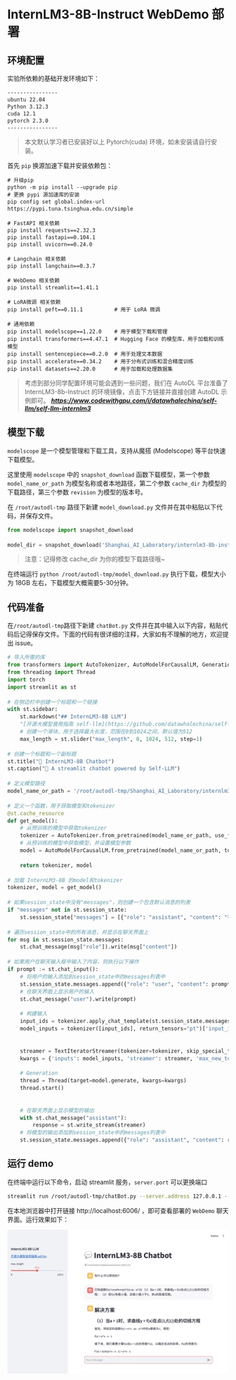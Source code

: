 # InternLM3-8B-Instruct WebDemo 部署

## 环境配置

实验所依赖的基础开发环境如下：

```
----------------
ubuntu 22.04
Python 3.12.3
cuda 12.1
pytorch 2.3.0
----------------
```
> 本文默认学习者已安装好以上 Pytorch(cuda) 环境，如未安装请自行安装。

首先 `pip` 换源加速下载并安装依赖包：

```shell
# 升级pip
python -m pip install --upgrade pip
# 更换 pypi 源加速库的安装
pip config set global.index-url https://pypi.tuna.tsinghua.edu.cn/simple

# FastAPI 相关依赖
pip install requests==2.32.3
pip install fastapi==0.104.1
pip install uvicorn==0.24.0

# Langchain 相关依赖
pip install langchain==0.3.7

# WebDemo 相关依赖
pip install streamlit==1.41.1

# LoRA微调 相关依赖
pip install peft==0.11.1          # 用于 LoRA 微调

# 通用依赖
pip install modelscope==1.22.0    # 用于模型下载和管理
pip install transformers==4.47.1  # Hugging Face 的模型库，用于加载和训练模型
pip install sentencepiece==0.2.0  # 用于处理文本数据
pip install accelerate==0.34.2    # 用于分布式训练和混合精度训练
pip install datasets==2.20.0      # 用于加载和处理数据集
```

> 考虑到部分同学配置环境可能会遇到一些问题，我们在 AutoDL 平台准备了 InternLM3-8b-Instruct 的环境镜像，点击下方链接并直接创建 AutoDL 示例即可。
> ***https://www.codewithgpu.com/i/datawhalechina/self-llm/self-llm-internlm3***

## 模型下载

`modelscope` 是一个模型管理和下载工具，支持从魔搭 (Modelscope) 等平台快速下载模型。

这里使用 `modelscope` 中的 `snapshot_download` 函数下载模型，第一个参数 `model_name_or_path` 为模型名称或者本地路径，第二个参数 `cache_dir` 为模型的下载路径，第三个参数 `revision` 为模型的版本号。

在 `/root/autodl-tmp` 路径下新建 `model_download.py` 文件并在其中粘贴以下代码，并保存文件。

```python
from modelscope import snapshot_download

model_dir = snapshot_download('Shanghai_AI_Laboratory/internlm3-8b-instruct', cache_dir='./', revision='master')
```

> 注意：记得修改 cache_dir 为你的模型下载路径哦~

在终端运行 `python /root/autodl-tmp/model_download.py` 执行下载，模型大小为 18GB 左右，下载模型大概需要5-30分钟。

## 代码准备

在`/root/autodl-tmp`路径下新建 `chatBot.py` 文件并在其中输入以下内容，粘贴代码后记得保存文件。下面的代码有很详细的注释，大家如有不理解的地方，欢迎提出 issue。

```python
# 导入所需的库
from transformers import AutoTokenizer, AutoModelForCausalLM, GenerationConfig, TextIteratorStreamer
from threading import Thread
import torch
import streamlit as st

# 在侧边栏中创建一个标题和一个链接
with st.sidebar:
    st.markdown("## InternLM3-8B LLM")
    "[开源大模型食用指南 self-llm](https://github.com/datawhalechina/self-llm.git)"
    # 创建一个滑块，用于选择最大长度，范围在0到1024之间，默认值为512
    max_length = st.slider("max_length", 0, 1024, 512, step=1)

# 创建一个标题和一个副标题
st.title("💬 InternLM3-8B Chatbot")
st.caption("🚀 A streamlit chatbot powered by Self-LLM")

# 定义模型路径
model_name_or_path = '/root/autodl-tmp/Shanghai_AI_Laboratory/internlm3-8b-instruct'

# 定义一个函数，用于获取模型和tokenizer
@st.cache_resource
def get_model():
    # 从预训练的模型中获取tokenizer
    tokenizer = AutoTokenizer.from_pretrained(model_name_or_path, use_fast=False, trust_remote_code=True)
    # 从预训练的模型中获取模型，并设置模型参数
    model = AutoModelForCausalLM.from_pretrained(model_name_or_path, torch_dtype=torch.bfloat16,  device_map="auto", trust_remote_code=True)
  
    return tokenizer, model

# 加载 InternLM3-8B 的model和tokenizer
tokenizer, model = get_model()

# 如果session_state中没有"messages"，则创建一个包含默认消息的列表
if "messages" not in st.session_state:
    st.session_state["messages"] = [{"role": "assistant", "content": "有什么可以帮您的？"}]

# 遍历session_state中的所有消息，并显示在聊天界面上
for msg in st.session_state.messages:
    st.chat_message(msg["role"]).write(msg["content"])

# 如果用户在聊天输入框中输入了内容，则执行以下操作
if prompt := st.chat_input():
    # 将用户的输入添加到session_state中的messages列表中
    st.session_state.messages.append({"role": "user", "content": prompt})
    # 在聊天界面上显示用户的输入
    st.chat_message("user").write(prompt)
    
    # 构建输入     
    input_ids = tokenizer.apply_chat_template(st.session_state.messages,tokenize=False,add_generation_prompt=True)
    model_inputs = tokenizer([input_ids], return_tensors="pt")['input_ids'].to('cuda')

    
    streamer = TextIteratorStreamer(tokenizer=tokenizer, skip_special_tokens=True, skip_prompt=True)
    kwargs = {'inputs': model_inputs, 'streamer': streamer, 'max_new_tokens': max_length}

    # Generation
    thread = Thread(target=model.generate, kwargs=kwargs)
    thread.start()


    # 在聊天界面上显示模型的输出
    with st.chat_message("assistant"):
        response = st.write_stream(streamer)
    # 将模型的输出添加到session_state中的messages列表中
    st.session_state.messages.append({"role": "assistant", "content": response})
```

## 运行 demo

在终端中运行以下命令，启动 streamlit 服务，`server.port` 可以更换端口

```bash
streamlit run /root/autodl-tmp/chatBot.py --server.address 127.0.0.1 --server.port 6006
```

在本地浏览器中打开链接 http://localhost:6006/ ，即可查看部署的 `WebDemo` 聊天界面。运行效果如下：

![03-1](./images/3-1.png)
